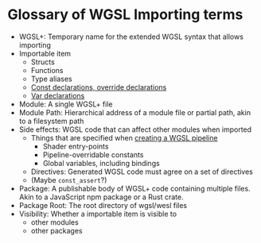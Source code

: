# Glossary of WGSL Importing terms

- WGSL+: Temporary name for the extended WGSL syntax that allows importing
- Importable item
  - Structs
  - Functions 
  - Type aliases
  - [Const declarations, override declarations](https://www.w3.org/TR/WGSL/#value-decls)
  - [Var declarations](https://www.w3.org/TR/WGSL/#var-decls) 
- Module: A single WGSL+ file
- Module Path: Hierarchical address of a module file or partial path, akin to a filesystem path
- Side effects: WGSL code that can affect other modules when imported
  - Things that are specified when [creating a WGSL pipeline](https://developer.mozilla.org/en-US/docs/Web/API/GPUDevice/createRenderPipeline#fragment_object_structure)
    - Shader entry-points
    - Pipeline-overridable constants
    - Global variables, including bindings
  - Directives: Generated WGSL code must agree on a set of directives
  - (Maybe `const_assert`?)
- Package: A publishable body of WGSL+ code containing multiple files. Akin to a JavaScript npm package or a Rust crate. 
- Package Root: The root directory of wgsl/wesl files
- Visibility: Whether a importable item is visible to
  - other modules
  - other packages
